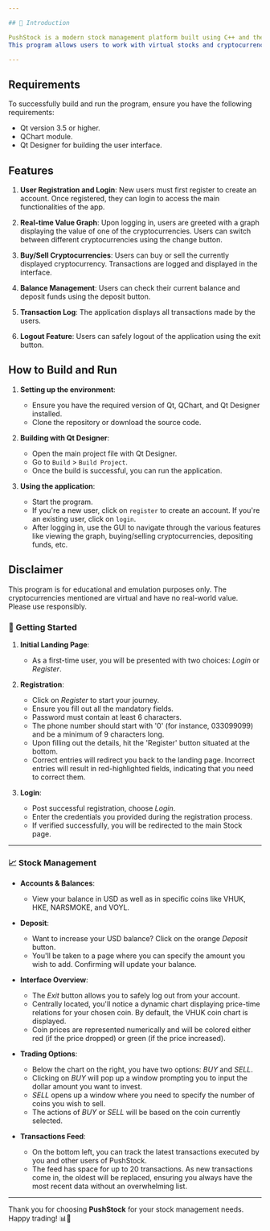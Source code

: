```yaml
---

## 📌 Introduction

PushStock is a modern stock management platform built using C++ and the Qt framework, designed to offer users an intuitive interface to track, manage, and trade in various cryptocurrencies.
This program allows users to work with virtual stocks and cryptocurrencies. It supports four custom cryptocurrencies: VHUK, HKE, VOYL, and NARSMOKE. The value of these cryptocurrencies is updated every second and is stored on a server. This program has a graphical user interface (GUI) that lets users register, login, view graphs of cryptocurrency values, manage their balance, buy/sell cryptocurrencies, and more.

---
```


## Requirements

To successfully build and run the program, ensure you have the following requirements:

- Qt version 3.5 or higher.
- QChart module.
- Qt Designer for building the user interface.


## Features

1. **User Registration and Login**: New users must first register to create an account. Once registered, they can login to access the main functionalities of the app.
  
2. **Real-time Value Graph**: Upon logging in, users are greeted with a graph displaying the value of one of the cryptocurrencies. Users can switch between different cryptocurrencies using the change button.

3. **Buy/Sell Cryptocurrencies**: Users can buy or sell the currently displayed cryptocurrency. Transactions are logged and displayed in the interface.

4. **Balance Management**: Users can check their current balance and deposit funds using the deposit button.

5. **Transaction Log**: The application displays all transactions made by the users.

6. **Logout Feature**: Users can safely logout of the application using the exit button.

## How to Build and Run

1. **Setting up the environment**: 
   - Ensure you have the required version of Qt, QChart, and Qt Designer installed.
   - Clone the repository or download the source code.

2. **Building with Qt Designer**:
   - Open the main project file with Qt Designer.
   - Go to `Build` > `Build Project`.
   - Once the build is successful, you can run the application.

3. **Using the application**:
   - Start the program.
   - If you're a new user, click on `register` to create an account. If you're an existing user, click on `login`.
   - After logging in, use the GUI to navigate through the various features like viewing the graph, buying/selling cryptocurrencies, depositing funds, etc.

## Disclaimer

This program is for educational and emulation purposes only. The cryptocurrencies mentioned are virtual and have no real-world value. Please use responsibly.



### 🚀 Getting Started

1. **Initial Landing Page**:
    - As a first-time user, you will be presented with two choices: *Login* or *Register*.

2. **Registration**:
    - Click on *Register* to start your journey.
    - Ensure you fill out all the mandatory fields.
    - Password must contain at least 6 characters.
    - The phone number should start with '0' (for instance, 033099099) and be a minimum of 9 characters long.
    - Upon filling out the details, hit the 'Register' button situated at the bottom.
    - Correct entries will redirect you back to the landing page. Incorrect entries will result in red-highlighted fields, indicating that you need to correct them.

3. **Login**:
    - Post successful registration, choose *Login*.
    - Enter the credentials you provided during the registration process.
    - If verified successfully, you will be redirected to the main Stock page.

---

### 📈 Stock Management

- **Accounts & Balances**:
    - View your balance in USD as well as in specific coins like VHUK, HKE, NARSMOKE, and VOYL.

- **Deposit**:
    - Want to increase your USD balance? Click on the orange *Deposit* button.
    - You'll be taken to a page where you can specify the amount you wish to add. Confirming will update your balance.

- **Interface Overview**:
    - The *Exit* button allows you to safely log out from your account.
    - Centrally located, you'll notice a dynamic chart displaying price-time relations for your chosen coin. By default, the VHUK coin chart is displayed.
    - Coin prices are represented numerically and will be colored either red (if the price dropped) or green (if the price increased).

- **Trading Options**:
    - Below the chart on the right, you have two options: *BUY* and *SELL*.
    - Clicking on *BUY* will pop up a window prompting you to input the dollar amount you want to invest.
    - *SELL* opens up a window where you need to specify the number of coins you wish to sell.
    - The actions of *BUY* or *SELL* will be based on the coin currently selected.

- **Transactions Feed**:
    - On the bottom left, you can track the latest transactions executed by you and other users of PushStock.
    - The feed has space for up to 20 transactions. As new transactions come in, the oldest will be replaced, ensuring you always have the most recent data without an overwhelming list.

---

Thank you for choosing **PushStock** for your stock management needs. Happy trading! 📊🚀
